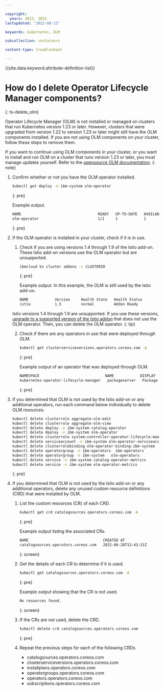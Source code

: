 ```yaml
---

copyright: 
  years: 2022, 2022
lastupdated: "2022-08-12"

keywords: kubernetes, OLM

subcollection: containers

content-type: troubleshoot

---
```


{{site.data.keyword.attribute-definition-list}}


# How do I delete Operator Lifecycle Manager components?
{: ts-delete_olm} 

Operator Lifecycle Manager (OLM) is not installed or managed on clusters that run Kubernetes version 1.23 or later. However, clusters that were upgraded from version 1.22 to version 1.23 or later might still have the OLM components installed. If you are not using OLM components on your cluster, follow these steps to remove them. 

If you want to continue using OLM components in your cluster, or you want to install and run OLM on a cluster that runs version 1.23 or later, you must manage updates yourself. Refer to the [opensource OLM documentation](https://olm.operatorframework.io/).
{: note} 


1. Confirm whether or not you have the OLM operator installed. 

    ```sh
    kubectl get deploy -n ibm-system olm-operator
    ```
    {: pre}

    Example output.

    ```sh
    NAME                                   READY   UP-TO-DATE   AVAILABLE   AGE
    olm-operator                           1/1     1            1           6mo
    ```
    {: pre}

2. If the OLM operator is installed in your cluster, check if it is in use. 

    1. Check if you are using versions 1.4 through 1.9 of the Istio add-on. These Istio add-on versions use the OLM operator but are unsupported. 
        ```sh
        ibmcloud ks cluster addons -c CLUSTERID
        ```
        {: pre}

        Example output. In this example, the OLM is still used by the Istio add-on. 

        ```sh
        NAME            Version     Health State   Health Status
        istio           1.5         normal         Addon Ready
        ```

    Istio versions 1.4 through 1.9 are unsupported. If you use these versions, [upgrade to a supported version of the Istio addon](/docs/containers?topic=containers-istio-changelog&interface=ui) that does not use the OLM operator. Then, you can delete the OLM operator. 
    {: tip}

    2. Check if there are any operators in use that were deployed through OLM. 
        ```sh
        kubectl get clusterserviceversions.operators.coreos.com -A
        ```
        {: pre}

        Example output of an operator that was deployed through OLM. 
        ```sh
        NAMESPACE                              NAME            DISPLAY          VERSION   REPLACES   PHASE
        kubernetes-operator-lifecycle-manager   packageserver   Package Server   0.19.0               Succeeded
        ```
        {: pre}


3. If you determined that OLM is not used by the Istio add-on or any additional operators, run each command below individually to delete OLM resources.
    ```sh
    kubectl delete clusterrole aggregate-olm-edit 
    kubectl delete clusterrole aggregate-olm-view
    kubectl delete deploy -n ibm-system catalog-operator
    kubectl delete deploy -n ibm-system olm-operator
    kubectl delete clusterrole system:controller:operator-lifecycle-manager
    kubectl delete serviceaccount -n ibm-system olm-operator-serviceaccount
    kubectl delete clusterrolebinding olm-operator-binding-ibm-system
    kubectl delete operatorgroup -n ibm-operators  ibm-operators
    kubectl delete operatorgroup -n ibm-system   olm-operators
    kubectl delete service -n ibm-system catalog-operator-metrics
    kubectl delete service -n ibm-system olm-operator-metrics
    ```
    {: pre}

4. If you determined that OLM is not used by the Istio add-on or any additional operators, delete any unused custom resource definitions (CRD) that were installed by OLM.
    1. List the custom resources (CR) of each CRD.
        ```sh 
        kubectl get crd catalogsources.operators.coreos.com -A
        ```
        {: pre}

        Example output listing the associated CRs.
        ```sh
        NAME                                  CREATED AT
        catalogsources.operators.coreos.com   2022-06-28T13:43:31Z
        ```
        {: screen}

    2. Get the details of each CR to determine if it is used. 
        ```sh
        kubectl get catalogsources.operators.coreos.com -A
        ```
        {: pre}

        Example output showing that the CR is not used.
        ```sh
        No resources found.
        ```
        {: screen}

    3. If the CRs are not used, delete the CRD.
        ```sh
        kubectl delete crd catalogsources.operators.coreos.com
        ```
        {: pre}

    4. Repeat the previous steps for each of the following CRDs.
        - catalogsources.operators.coreos.com
        - clusterserviceversions.operators.coreos.com
        - installplans.operators.coreos.com   
        - operatorgroups.operators.coreos.com
        - operators.operators.coreos.com
        - subscriptions.operators.coreos.com
